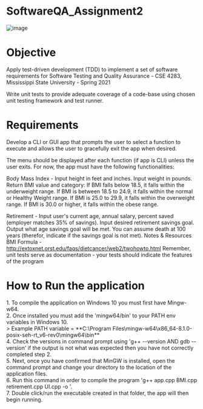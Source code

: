 # SoftwareQA_Assignment2

![image](https://user-images.githubusercontent.com/59849458/109861203-a68f2d00-7c24-11eb-94f2-f8d754f4df62.png)




<h1>Objective</h1>
Apply test-driven development (TDD) to implement a set of software requirements for Software Testing and Quality Assurance - CSE 4283, Mississippi State University - Spring 2021

Write unit tests to provide adequate coverage of a code-base using chosen unit testing framework and test runner.

<h1>Requirements</h1>
Develop a CLI or GUI app that prompts the user to select a function to execute and allows the user to gracefully exit the app when desired.

The menu should be displayed after each function (if app is CLI) unless the user exits. For now, the app must have the following functionalities:

Body Mass Index - Input height in feet and inches. Input weight in pounds. Return BMI value and category:
If BMI falls below 18.5, it falls within the underweight range.
If BMI is between 18.5 to 24.9, it falls within the normal or Healthy Weight range.
If BMI is 25.0 to 29.9, it falls within the overweight range.
If BMI is 30.0 or higher, it falls within the obese range.

Retirement - Input user's current age, annual salary, percent saved (employer matches 35% of savings). Input desired retirement savings goal. Output what age savings goal will be met. You can assume death at 100 years (therefor, indicate if the savings goal is not met).
Notes & Resources
BMI Formula - http://extoxnet.orst.edu/faqs/dietcancer/web2/twohowto.html
Remember, unit tests serve as documentation - your tests should indicate the features of the program

<h1> How to Run the application </h1> 
1. To compile the application on Windows 10 you must first have Mingw-w64. <br>
2. Once installed you must add the 'mingw64/bin' to your PATH env variables in Windows 10. <br>
    > Example PATH variable = **C:\Program Files\mingw-w64\x86_64-8.1.0-posix-seh-rt_v6-rev0\mingw64\bin** <br>
4. Check the versions in command prompt using 'g++ --version AND gdb --version' if the output is not what was expected then you have not correctly completed step 2. <br>
5. Next, once you have confirmed that MinGW is installed, open the command prompt and change your directory to the location of the application files. <br>
6. Run this command in order to compile the program 'g++ app.cpp BMI.cpp retirement.cpp UI.cpp -o <desired exec name>'. <br>
7. Double click/run the executable created in that folder, the app will then begin running. <br>
